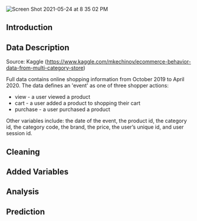 ![Screen Shot 2021-05-24 at 8 35 02 PM](https://user-images.githubusercontent.com/54850909/119426817-8e80f400-bccf-11eb-90ea-c5e541724b83.png)



## Introduction

## Data Description

Source: Kaggle (https://www.kaggle.com/mkechinov/ecommerce-behavior-data-from-multi-category-store)

Full data contains online shopping information from October 2019 to April 2020. The data defines an 'event' as one of three shopper actions:
* view - a user viewed a product
* cart - a user added a product to shopping their cart
* purchase - a user purchased a product

Other variables include: the date of the event, the product id, the category id, the category code, the brand, the price, the user’s unique id, and user session id.

## Cleaning

## Added Variables

## Analysis

## Prediction

